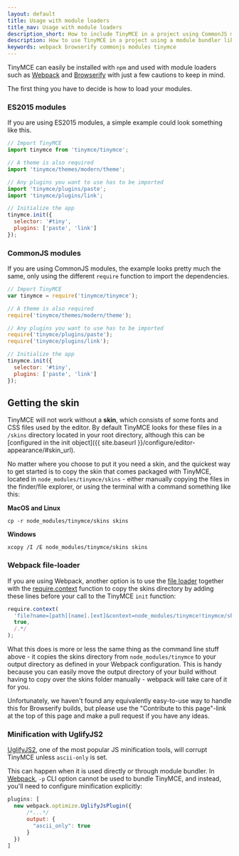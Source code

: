 ```yaml
---
layout: default
title: Usage with module loaders
title_nav: Usage with module loaders
description_short: How to include TinyMCE in a project using CommonJS modules.
description: How to use TinyMCE in a project using a module bundler like Webpack or Browserify
keywords: webpack browserify commonjs modules tinymce
---
```


TinyMCE can easily be installed with `npm` and used with module loaders such as [Webpack](https://webpack.github.io/) and [Browserify](http://browserify.org/) with just a few cautions to keep in mind.

The first thing you have to decide is how to load your modules.

### ES2015 modules

If you are using ES2015 modules, a simple example could look something like this.

```javascript
// Import TinyMCE
import tinymce from 'tinymce/tinymce';

// A theme is also required
import 'tinymce/themes/modern/theme';

// Any plugins you want to use has to be imported
import 'tinymce/plugins/paste';
import 'tinymce/plugins/link';

// Initialize the app
tinymce.init({
  selector: '#tiny',
  plugins: ['paste', 'link']
});
```

### CommonJS modules

If you are using CommonJS modules, the example looks pretty much the same, only using the different `require` function to import the dependencies.

```javascript
// Import TinyMCE
var tinymce = require('tinymce/tinymce');

// A theme is also required
require('tinymce/themes/modern/theme');

// Any plugins you want to use has to be imported
require('tinymce/plugins/paste');
require('tinymce/plugins/link');

// Initialize the app
tinymce.init({
  selector: '#tiny',
  plugins: ['paste', 'link']
});
```

## Getting the skin

TinyMCE will not work without a **skin**, which consists of some fonts and CSS files used by the editor. By default TinyMCE looks for these files in a `/skins` directory located in your root directory, although this can  be [configured in the init object]({{ site.baseurl }}/configure/editor-appearance/#skin_url).

No matter where you choose to put it you need a skin, and the quickest way to get started is to copy the skin that comes packaged with TinyMCE, located in `node_modules/tinymce/skins` - either manually copying the files in the finder/file explorer, or using the terminal with a command something like this:

**MacOS and Linux**

```
cp -r node_modules/tinymce/skins skins
``` 
**Windows**

```
xcopy /I /E node_modules/tinymce/skins skins
```

### Webpack file-loader

If you are using Webpack, another option is to use the [file loader](https://github.com/webpack/file-loader) together with the [require.context](https://webpack.github.io/docs/context.html#require-context) function to copy the skins directory by adding these lines before your call to the TinyMCE `init` function:

```javascript
require.context(
  'file?name=[path][name].[ext]&context=node_modules/tinymce!tinymce/skins',
  true,
  /.*/
);
```

What this does is more or less the same thing as the command line stuff above - it copies the skins directory from `node_modules/tinymce` to your output directory as defined in your Webpack configuration. This is handy because you can easily move the output directory of your build without having to copy over the skins folder manually - webpack will take care of it for you.

Unfortunately, we haven't found any equivalently easy-to-use way to handle this for Browserify builds, but please use the "Contribute to this page"-link at the top of this page and make a pull request if you have any ideas.

### Minification with UglifyJS2

[UglifyJS2](https://github.com/mishoo/UglifyJS2), one of the most popular JS minification tools, will corrupt TinyMCE unless `ascii-only` is set.

This can happen when it is used directly or through module bundler. In [Webpack](https://webpack.github.io/), `-p` CLI option cannot be used to bundle TinyMCE, and instead, you'll need to configure minification explicitly:

```javascript
plugins: [
  new webpack.optimize.UglifyJsPlugin({
      /*...*/
      output: {
        "ascii_only": true
      }
  })
]
```
